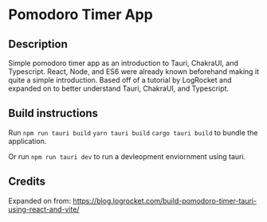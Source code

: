 # Pomodoro Timer App

## Description

Simple pomodoro timer app as an introduction to Tauri, ChakraUI, and Typescript.
React, Node, and ES6 were already known beforehand making it quite a simple introduction.
Based off of a tutorial by LogRocket and expanded on to better understand Tauri, ChakraUI, and Typescript.

## Build instructions

Run
`npm run tauri build`
`yarn tauri build`
`cargo tauri build`
to bundle the application.

Or run `npm run tauri dev` to run a devleopment enviornment using tauri.

## Credits

Expanded on from:
https://blog.logrocket.com/build-pomodoro-timer-tauri-using-react-and-vite/
